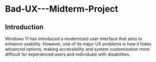 # Bad-UX---Midterm-Project

## Introduction
Windows 11 has introduced a modernized user interface that aims to enhance usability. However, one of its major UX problems is how it hides advanced options, making accessibility and system customization more difficult for experienced users and individuals with disabilities.
